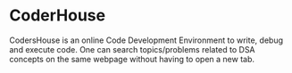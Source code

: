 # CoderHouse
CodersHouse is an online Code Development Environment to write, debug and execute code. One can search topics/problems related to DSA concepts on the same webpage without having to open a new tab.
